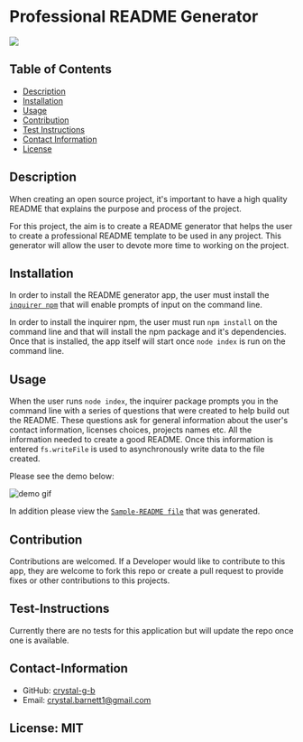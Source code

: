 # Professional README Generator

  <a href="https://img.shields.io/badge/License-MIT-brightgreen"><img src="https://img.shields.io/badge/License-MIT-brightgreen"></a>

  ## Table of Contents
  * [Description](#description)
  * [Installation](#installation)
  * [Usage](#usage)
  * [Contribution](#contribution)
  * [Test Instructions](#test-instructions)
  * [Contact Information](#contact-information)
  * [License](#license)
  
  
  ## Description
  
  When creating an open source project, it's important to have a high quality README that explains the purpose and process of the project. 
  
  For this project, the aim is to create a README generator that helps the user to create a professional README template to be used in any project. This generator will allow the user to devote more time to working on the project.
  
  ## Installation

  In order to install the README generator app, the user must install the [`inquirer npm`](https://www.npmjs.com/package/inquirer) that will enable prompts of input on the command line. 
  
  In order to install the inquirer npm, the user must run `npm install` on the command line and that will install the npm package and it's dependencies. Once that is installed, the app itself will start once `node index` is run on the command line.

  ## Usage

  When the user runs `node index`, the inquirer package prompts you in the command line with a series of questions that were created to help build out the README. These questions ask for general information about the user's contact information, licenses choices, projects names etc. All the information needed to create a good README. Once this information is entered `fs.writeFile` is used to asynchronously write data to the file created. 
  
  Please see the demo below:

  ![demo gif](/ASSETS/README-Demo.gif)

  In addition please view the [`Sample-README file`](https://github.com/crystal-g-b/Professional-README-Generator/blob/master/sample-README.md) that was generated.

  ## Contribution
  
  Contributions are welcomed. If a Developer would like to contribute to this app, they are welcome to fork this repo or create a pull request to provide fixes or other contributions to this projects.

  ## Test-Instructions
  
  Currently there are no tests for this application but will update the repo once one is available.
  
  ## Contact-Information
  * GitHub: [crystal-g-b](https://github.com/crystal-g-b)
  * Email: crystal.barnett1@gmail.com
  ## License: MIT
